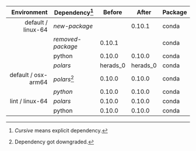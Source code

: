 | Environment | Dependency[^1] | Before | After | Package |
| -: | - | - | - | - |
| default / linux-64 | *new-package* |  | 0.10.1 | conda |
|| *removed-package* | 0.10.1 |  | conda |
|| python | 0.10.0 | 0.10.0 | conda |
|| *polars* | herads_0 | herads_0 | conda |
| default / osx-arm64 | *polars*[^2] | 0.10.0 | 0.10.0 | conda |
|| *python* | 0.10.0 | 0.10.0 | conda |
| lint / linux-64 | *polars* | 0.10.0 | 0.10.0 | conda |
|| python | 0.10.0 | 0.10.0 | conda |

[^1]: *Cursive* means explicit dependency.
[^2]: Dependency got downgraded.
